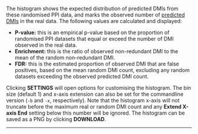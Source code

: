 The histogram shows the expected distribution of predicted DMIs from these randomised PPI data, and marks the observed number of [predicted DMIs](https://github.com/slimsuite/SLiMEnrich/wiki/Analysis-and-Outputs/#predicted) in the real data. The following values are calculated and displayed:

* **P-value:** this is an empirical p-value based on the proportion of randomised PPI datasets that equal or exceed the number of DMI observed in the real data.
* **Enrichment:** this is the ratio of observed non-redundant DMI to the mean of the random non-redundant DMI. 
* **FDR:** this is the estimated proportion of observed DMI that are false positives, based on the mean random DMI count, excluding any random datasets exceeding the observed predicted DMI count.

Clicking **SETTINGS** will open options for customising the histogram. The bin size (default 1) and x-axis extension can also be set for the commandline version (`-b` and `-x`, respectively). Note that the histogram x-axis will not truncate before the maximum real or random DMI count and any **Extend X-axis End** setting below this number will be ignored. The histogram can be saved as a PNG by clicking **DOWNLOAD**.

---

